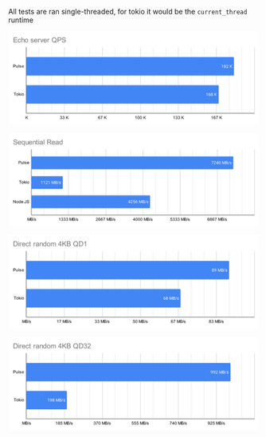 All tests are ran single-threaded, for tokio it would be the `current_thread` runtime

![](./Echo%20server%20QPS.svg)

![](./Sequential%20Read.svg)

![](./Direct%20random%204KB%20QD1.svg)

![](./Direct%20random%204KB%20QD32.svg)